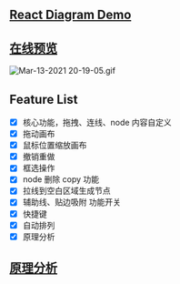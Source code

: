 ## [React Diagram Demo](https://github.com/huangjincq/react-diagram-demo)

## [在线预览](https://huangjincq.github.io/react-diagram-demo)

![Mar-13-2021 20-19-05.gif](https://p9-juejin.byteimg.com/tos-cn-i-k3u1fbpfcp/03f157a2a4284f76bd62486f7429a9bc~tplv-k3u1fbpfcp-watermark.image)

## Feature List

- [x] 核心功能，拖拽、连线、node 内容自定义
- [x] 拖动画布
- [x] 鼠标位置缩放画布
- [x] 撤销重做
- [x] 框选操作
- [x] node 删除 copy 功能
- [x] 拉线到空白区域生成节点
- [x] 辅助线、贴边吸附 功能开关
- [x] 快捷键
- [x] 自动排列
- [x] 原理分析

## [原理分析](https://juejin.cn/post/6932290812554264583/)

